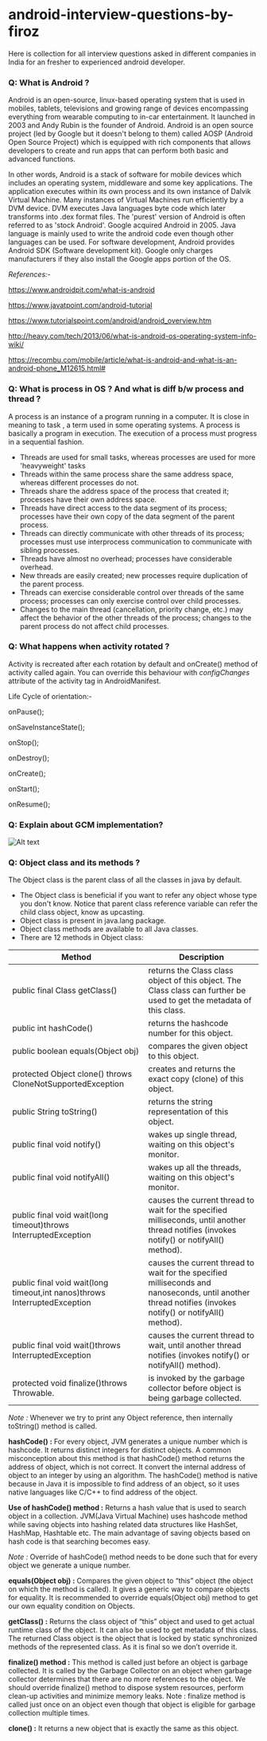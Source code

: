 # android-interview-questions-by-firoz
Here is collection for all interview questions asked in different companies in India for an fresher to experienced android developer. 

### Q: What is Android ?

Android is an open-source, linux-based operating system that is used in mobiles, tablets, televisions and growing range of devices encompassing everything from wearable computing to in-car entertainment. It launched in 2003 and Andy Rubin is the founder of Android. Android is an open source project (led by Google but it doesn't belong to them) called AOSP (Android Open Source Project) which is equipped with rich components that allows developers to create and run apps that can perform both basic and advanced functions.

In other words, Android is a stack of software for mobile devices which includes an operating system, middleware and some key applications. The application executes within its own process and its own instance of Dalvik Virtual Machine. Many instances of Virtual Machines run efficiently by a DVM device. DVM executes Java languages byte code which later transforms into .dex format files. The 'purest' version of Android is often referred to as 'stock Android'. Google acquired Android in 2005. Java language is mainly used to write the android code even though other languages can be used. For software development, Android provides Android SDK (Software development kit). Google only charges manufacturers if they also install the Google apps portion of the OS.

*References:-*

https://www.androidpit.com/what-is-android

https://www.javatpoint.com/android-tutorial

https://www.tutorialspoint.com/android/android_overview.htm

http://heavy.com/tech/2013/06/what-is-android-os-operating-system-info-wiki/

https://recombu.com/mobile/article/what-is-android-and-what-is-an-android-phone_M12615.html#

### Q: What is process in OS ? And what is diff b/w process and thread ?
A process is an instance of a program running in a computer. It is close in meaning to task , a term used in some operating systems. A process is basically a program in execution. The execution of a process must progress in a sequential fashion.
* Threads are used for small tasks, whereas processes are used for more 'heavyweight' tasks
* Threads within the same process share the same address space, whereas different processes do not.
* Threads share the address space of the process that created it; processes have their own address space.
* Threads have direct access to the data segment of its process; processes have their own copy of the data segment of the parent process.
* Threads can directly communicate with other threads of its process; processes must use interprocess communication to communicate with sibling processes.
* Threads have almost no overhead; processes have considerable overhead.
* New threads are easily created; new processes require duplication of the parent process.
* Threads can exercise considerable control over threads of the same process; processes can only exercise control over child processes.
* Changes to the main thread (cancellation, priority change, etc.) may affect the behavior of the other threads of the process; changes to the parent process do not affect child processes.

### Q: What happens when activity rotated ?
Activity is recreated after each rotation by default and onCreate() method of activity called again. You can override this behaviour with *configChanges* attribute of the activity tag in AndroidManifest.

Life Cycle of orientation:-

onPause(); 

onSaveInstanceState(); 

onStop(); 

onDestroy(); 

onCreate(); 

onStart(); 

onResume();

### Q: Explain about GCM implementation?

![Alt text](https://androidexample.com/upload/content/Push_notification_Workflow.png "Optional title")

### Q: Object class and its methods ?
The Object class is the parent class of all the classes in java by default.
* The Object class is beneficial if you want to refer any object whose type you don't know. Notice that parent class reference variable can refer the child class object, know as upcasting.
* Object class is present in java.lang package.
* Object class methods are available to all Java classes.
* There are 12 methods in Object class:

| Method | Description |
| --- | --- |
| public final Class getClass() | returns the Class class object of this object. The Class class can further be used to get the metadata of this class. |
| public int hashCode() | returns the hashcode number for this object. |
| public boolean equals(Object obj) | compares the given object to this object. |
| protected Object clone() throws CloneNotSupportedException | creates and returns the exact copy (clone) of this object. |
| public String toString() | returns the string representation of this object.|
| public final void notify() | wakes up single thread, waiting on this object's monitor.|
| public final void notifyAll() | wakes up all the threads, waiting on this object's monitor.|
| public final void wait(long timeout)throws InterruptedException | causes the current thread to wait for the specified milliseconds, until another thread notifies (invokes notify() or notifyAll() method). |
| public final void wait(long timeout,int nanos)throws InterruptedException | causes the current thread to wait for the specified milliseconds and nanoseconds, until another thread notifies (invokes notify() or notifyAll() method). |
| public final void wait()throws InterruptedException | causes the current thread to wait, until another thread notifies (invokes notify() or notifyAll() method). |
| protected void finalize()throws Throwable. | is invoked by the garbage collector before object is being garbage collected.

*Note :* Whenever we try to print any Object reference, then internally toString() method is called.
 
**hashCode() :** For every object, JVM generates a unique number which is hashcode. It returns distinct integers for distinct objects. A common misconception about this method is that hashCode() method returns the address of object, which is not correct. It convert the internal address of object to an integer by using an algorithm. The hashCode() method is native because in Java it is impossible to find address of an object, so it uses native languages like C/C++ to find address of the object.

**Use of hashCode() method :** Returns a hash value that is used to search object in a collection. JVM(Java Virtual Machine) uses hashcode method while saving objects into hashing related data structures like HashSet, HashMap, Hashtable etc. The main advantage of saving objects based on hash code is that searching becomes easy.

*Note :* Override of hashCode() method needs to be done such that for every object we generate a unique number.
 
**equals(Object obj) :** Compares the given object to “this” object (the object on which the method is called). It gives a generic way to compare objects for equality. It is recommended to override equals(Object obj) method to get our own equality condition on Objects.
 
**getClass() :** Returns the class object of “this” object and used to get actual runtime class of the object. It can also be used to get metadata of this class. The returned Class object is the object that is locked by static synchronized methods of the represented class. As it is final so we don’t override it.
 
**finalize() method :** This method is called just before an object is garbage collected. It is called by the Garbage Collector on an object when garbage collector determines that there are no more references to the object. We should override finalize() method to dispose system resources, perform clean-up activities and minimize memory leaks.
Note : finalize method is called just once on an object even though that object is eligible for garbage collection multiple times.
 
**clone() :** It returns a new object that is exactly the same as this object.
